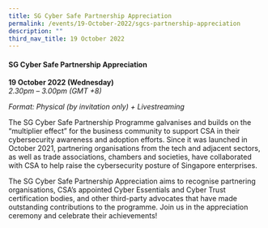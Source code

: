 ```yaml
---
title: SG Cyber Safe Partnership Appreciation
permalink: /events/19-October-2022/sgcs-partnership-appreciation
description: ""
third_nav_title: 19 October 2022
---
```


#### **SG Cyber Safe Partnership Appreciation**
 
**19 October 2022 (Wednesday)**  
*2.30pm – 3.00pm (GMT +8)*

*Format: Physical (by invitation only) + Livestreaming*

The SG Cyber Safe Partnership Programme galvanises and builds on the “multiplier effect” for the business community to support CSA in their cybersecurity awareness and adoption efforts. Since it was launched in October 2021, partnering organisations from the tech and adjacent sectors, as well as trade associations, chambers and societies, have collaborated with CSA to help raise the cybersecurity posture of Singapore enterprises.

The SG Cyber Safe Partnership Appreciation aims to recognise partnering organisations, CSA’s appointed Cyber Essentials and Cyber Trust certification bodies, and other third-party advocates that have made outstanding contributions to the programme. Join us in the appreciation ceremony and celebrate their achievements!